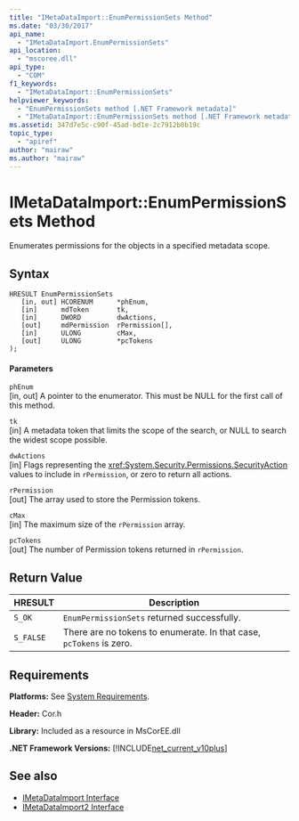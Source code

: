 ```yaml
---
title: "IMetaDataImport::EnumPermissionSets Method"
ms.date: "03/30/2017"
api_name: 
  - "IMetaDataImport.EnumPermissionSets"
api_location: 
  - "mscoree.dll"
api_type: 
  - "COM"
f1_keywords: 
  - "IMetaDataImport::EnumPermissionSets"
helpviewer_keywords: 
  - "EnumPermissionSets method [.NET Framework metadata]"
  - "IMetaDataImport::EnumPermissionSets method [.NET Framework metadata]"
ms.assetid: 347d7e5c-c90f-45ad-bd1e-2c7912b0b19c
topic_type: 
  - "apiref"
author: "mairaw"
ms.author: "mairaw"
---
```

# IMetaDataImport::EnumPermissionSets Method
Enumerates permissions for the objects in a specified metadata scope.  
  
## Syntax  
  
```  
HRESULT EnumPermissionSets  
   [in, out] HCORENUM      *phEnum,   
   [in]      mdToken       tk,   
   [in]      DWORD         dwActions,  
   [out]     mdPermission  rPermission[],  
   [in]      ULONG         cMax,  
   [out]     ULONG         *pcTokens  
);  
```  
  
#### Parameters  
 `phEnum`  
 [in, out] A pointer to the enumerator. This must be NULL for the first call of this method.  
  
 `tk`  
 [in] A metadata token that limits the scope of the search, or NULL to search the widest scope possible.  
  
 `dwActions`  
 [in] Flags representing the <xref:System.Security.Permissions.SecurityAction> values to include in `rPermission`, or zero to return all actions.  
  
 `rPermission`  
 [out] The array used to store the Permission tokens.  
  
 `cMax`  
 [in] The maximum size of the `rPermission` array.  
  
 `pcTokens`  
 [out] The number of Permission tokens returned in `rPermission`.  
  
## Return Value  
  
|HRESULT|Description|  
|-------------|-----------------|  
|`S_OK`|`EnumPermissionSets` returned successfully.|  
|`S_FALSE`|There are no tokens to enumerate. In that case, `pcTokens` is zero.|  
  
## Requirements  
 **Platforms:** See [System Requirements](../../../../docs/framework/get-started/system-requirements.md).  
  
 **Header:** Cor.h  
  
 **Library:** Included as a resource in MsCorEE.dll  
  
 **.NET Framework Versions:** [!INCLUDE[net_current_v10plus](../../../../includes/net-current-v10plus-md.md)]  
  
## See also
- [IMetaDataImport Interface](../../../../docs/framework/unmanaged-api/metadata/imetadataimport-interface.md)
- [IMetaDataImport2 Interface](../../../../docs/framework/unmanaged-api/metadata/imetadataimport2-interface.md)
